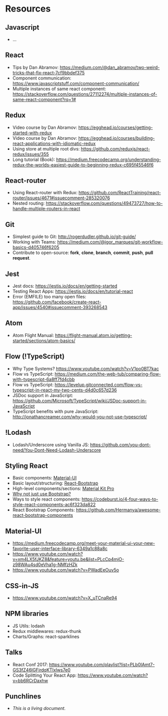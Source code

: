 # Resources

## Javascript
* ...

## React
* Tips by Dan Abramov: https://medium.com/@dan_abramov/two-weird-tricks-that-fix-react-7cf9bbdef375
* Component communication: https://www.javascriptstuff.com/component-communication/
* Multiple instances of same react component: https://stackoverflow.com/questions/27112274/multiple-instances-of-same-react-component?rq=1#

## Redux
* Video course by Dan Abramov: https://egghead.io/courses/getting-started-with-redux
* Video course by Dan Abramov: https://egghead.io/courses/building-react-applications-with-idiomatic-redux
* Using store at multiple root divs: https://github.com/reduxjs/react-redux/issues/355
* Long tutorial (Book): https://medium.freecodecamp.org/understanding-redux-the-worlds-easiest-guide-to-beginning-redux-c695f45546f6

## React-router
* Using React-router with Redux: https://github.com/ReactTraining/react-router/issues/4671#issuecomment-285320076
* Nested routing: https://stackoverflow.com/questions/49473727/how-to-handle-multiple-routers-in-react

## Git
* Simplest guide to Git: http://rogerdudler.github.io/git-guide/
* Working with Teams: https://medium.com/@igor_marques/git-workflow-basics-d405746f6205
* Contribute to open-source: __fork__, __clone__, __branch__, __commit__, __push__, __pull request__.

## Jest
* Jest docs: https://jestjs.io/docs/en/getting-started
* Testing React Apps: https://jestjs.io/docs/en/tutorial-react
* Error (EMFILE) too many open files: https://github.com/facebook/create-react-app/issues/4540#issuecomment-393268543

## Atom
* Atom Flight Manual: https://flight-manual.atom.io/getting-started/sections/atom-basics/

## Flow (!TypeScript)
* Why Type Systems? https://www.youtube.com/watch?v=V1po0BT7kac
* Flow vs TypeScript: https://medium.com/the-web-tub/comparing-flow-with-typescript-6a8ff7fd4cbb
* Flow vs TypeScript: https://levelup.gitconnected.com/flow-vs-typescript-in-react-my-two-cents-d4d0c657d236
* JSDoc support in JavaScript: https://github.com/Microsoft/TypeScript/wiki/JSDoc-support-in-JavaScript
* TypeScript benefits with pure JavaScript: http://jonathancreamer.com/why-would-you-not-use-typescript/

## !Lodash
* Lodash/Underscore using Vanilla JS: https://github.com/you-dont-need/You-Dont-Need-Lodash-Underscore

## Styling React
* Basic components: [Material-UI](https://material-ui.com/)
* Basic layout/structuring: [React-Bootstrap](https://github.com/react-bootstrap/react-bootstrap)
* High-level components/sections: [Material Kit Pro](https://www.creative-tim.com/product/material-kit-pro-react)
* [Why not just use Bootstrap?](https://www.quora.com/Why-do-we-need-React-Bootstrap-when-we-can-use-Bootstrap-in-the-React-app-What-are-the-benefits-of-React-Bootstrap-Id-prefer-to-use-the-original-because-I-want-to-use-Bootstrap-4)
* Ways to style react components: https://codeburst.io/4-four-ways-to-style-react-components-ac6f323da822
* React Bootstrap Components: https://github.com/Hermanya/awesome-react-bootstrap-components

## Material-UI
* https://medium.freecodecamp.org/meet-your-material-ui-your-new-favorite-user-interface-library-6349a1c88a8c
* https://www.youtube.com/watch?v=xm4LX5fJKZ8&feature=youtu.be&list=PLcCp4mjO-z98WAu4sd0eVha1g-NMfzHZk
* https://www.youtube.com/watch?v=PWadEeOuv5o

## CSS-in-JS
* https://www.youtube.com/watch?v=X_uTCnaRe94

## NPM libraries
* JS Utils: lodash
* Redux middlewares: redux-thunk
* Charts/Graphs: react-sparklines

## Talks
* React Conf 2017: https://www.youtube.com/playlist?list=PLb0IAmt7-GS3fZ46IGFirdqKTIxlws7e0
* Code Splitting Your React App: https://www.youtube.com/watch?v=bb6RCrDaxhw

## Punchlines
* _This is a living document._
